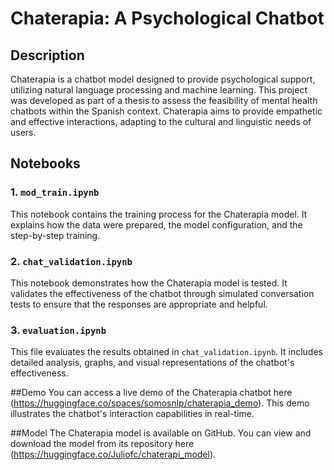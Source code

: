# Chaterapia: A Psychological Chatbot

## Description
Chaterapia is a chatbot model designed to provide psychological support, utilizing natural language processing and machine learning. This project was developed as part of a thesis to assess the feasibility of mental health chatbots within the Spanish context. Chaterapia aims to provide empathetic and effective interactions, adapting to the cultural and linguistic needs of users.

## Notebooks

### 1. `mod_train.ipynb`
This notebook contains the training process for the Chaterapia model. It explains how the data were prepared, the model configuration, and the step-by-step training.

### 2. `chat_validation.ipynb`
This notebook demonstrates how the Chaterapia model is tested. It validates the effectiveness of the chatbot through simulated conversation tests to ensure that the responses are appropriate and helpful.

### 3. `evaluation.ipynb`
This file evaluates the results obtained in `chat_validation.ipynb`. It includes detailed analysis, graphs, and visual representations of the chatbot's effectiveness.

##Demo
You can access a live demo of the Chaterapia chatbot here (https://huggingface.co/spaces/somosnlp/chaterapia_demo). This demo illustrates the chatbot's interaction capabilities in real-time.

##Model
The Chaterapia model is available on GitHub. You can view and download the model from its repository here (https://huggingface.co/Juliofc/chaterapi_model).
